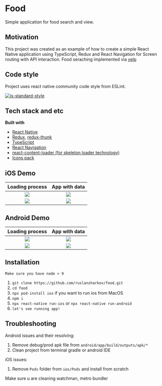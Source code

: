 # Food

Simple application for food search and view.

## Motivation

This project was created as an example of how to create a simple React Native application using TypeScript, Redux and React Navigation for Screen routing with API interaction. Food seraching implemented via [yelp](https://www.yelp.com/)

## Code style

Project uses react native community code style from ESLint.

[![js-standard-style](https://img.shields.io/badge/code%20style-standard-brightgreen.svg?style=flat)](https://github.com/feross/standard)

## Tech stack and etc

<b>Built with</b>

- [React Native](https://facebook.github.io/react-native/)
- [Redux](https://redux.js.org/), [redux-thunk](https://github.com/reduxjs/redux-thunk)
- [TypeScript](https://www.typescriptlang.org/)
- [React Navigation](https://reactnavigation.org/)
- [react-content-loader (for skeleton loader technology)](https://github.com/danilowoz/react-content-loader)
- [Icons pack](https://github.com/oblador/react-native-vector-icons)

## iOS Demo

|     Loading process      |  App with data  |
| :----------------------: | :-------------: |
|  ![](skeleton-main.png)  |  ![](main.png)  |
| ![](skeleton-detail.png) | ![](detail.png) |

## Android Demo

|         Loading process          |      App with data      |
| :------------------------------: | :---------------------: |
|  ![](android-skeleton-main.png)  |  ![](android-main.png)  |
| ![](android-skeleton-detail.png) | ![](android-detail.png) |

## Installation

`Make sure you have node > 9`

1. `git clone https://github.com/ruslanzharkov/food.git`
2. `cd food`
3. `npx pod-install ios` if you want to run ios from MacOS
4. `npm i`
5. `npx react-native run-ios` or `npx react-native run-android`
6. `let's see running app!`

## Troubleshooting

Android issues and their resolving:

1. Remove debug/prod apk file from `android/app/build/outputs/apk/*`
2. Clean project from terminal gradle or android IDE

iOS issues:

1. Remove `Pods` folder from `ios/Pods` and install from scratch

Make sure u are cleaning watchman, metro bundler

